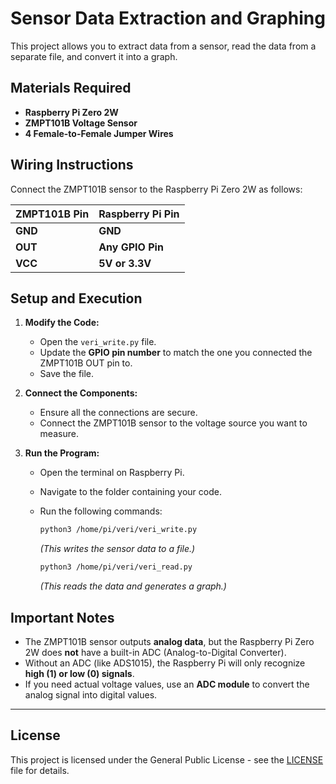 # Sensor Data Extraction and Graphing

This project allows you to extract data from a sensor, read the data from a separate file, and convert it into a graph.

## Materials Required
- **Raspberry Pi Zero 2W**
- **ZMPT101B Voltage Sensor**
- **4 Female-to-Female Jumper Wires**

## Wiring Instructions
Connect the ZMPT101B sensor to the Raspberry Pi Zero 2W as follows:

| ZMPT101B Pin | Raspberry Pi Pin |
|-------------|-----------------|
| **GND** | **GND** |
| **OUT** | **Any GPIO Pin** |
| **VCC** | **5V or 3.3V** |

## Setup and Execution
1. **Modify the Code:**
   - Open the `veri_write.py` file.
   - Update the **GPIO pin number** to match the one you connected the ZMPT101B OUT pin to.
   - Save the file.

2. **Connect the Components:**
   - Ensure all the connections are secure.
   - Connect the ZMPT101B sensor to the voltage source you want to measure.

3. **Run the Program:**
   - Open the terminal on Raspberry Pi.
   - Navigate to the folder containing your code.
   - Run the following commands:
     ```bash
     python3 /home/pi/veri/veri_write.py
     ```
     *(This writes the sensor data to a file.)*
     
     ```bash
     python3 /home/pi/veri/veri_read.py
     ```
     *(This reads the data and generates a graph.)*

## Important Notes
- The ZMPT101B sensor outputs **analog data**, but the Raspberry Pi Zero 2W does **not** have a built-in ADC (Analog-to-Digital Converter).
- Without an ADC (like ADS1015), the Raspberry Pi will only recognize **high (1) or low (0) signals**.
- If you need actual voltage values, use an **ADC module** to convert the analog signal into digital values.

---

## License

This project is licensed under the General Public License - see the [LICENSE](LICENSE) file for details.
